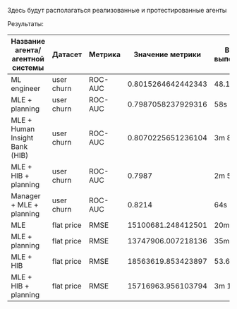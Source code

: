 Здесь будут располагаться реализованные и протестированные агенты


Результаты:

| Название агента/агентной системы | Датасет | Метрика | Значение метрики | Время выполнения | Затрачено входных токенов | Затрачено выходных токенов |
|-------------|-------------|-------------|-------------|-------------|-------------|-------------|
|ML engineer | user churn | ROC-AUC | 0.8015264642442343 | 48.1s | 14528 | 1730 |
|MLE + planning | user churn | ROC-AUC | 0.7987058237929316    |  58s |  15545   |  1337 |
|MLE + Human Insight Bank (HIB)| user churn| ROC-AUC |0.8070225651236104|3m 8.6s|366 282|2 576|
|MLE + HIB + planning|user churn| ROC-AUC |0.7987|2m 58.0s|305 264|17 691|
|Manager + MLE + planning|user churn| ROC-AUC |0.8214|64s|33041|10270|
|MLE|flat price|RMSE|15100681.248412501|20m 4.3s|335 149|24 843|
|MLE + planning|flat price|RMSE|13747906.007218136|35m|35007|5691|
|MLE + HIB|flat price|RMSE|18563619.853423897|53.6s|38 827|3 261|
|MLE + HIB + planning|flat price|RMSE|15716963.956103794|3m 11.8s|131 649|10 043|
